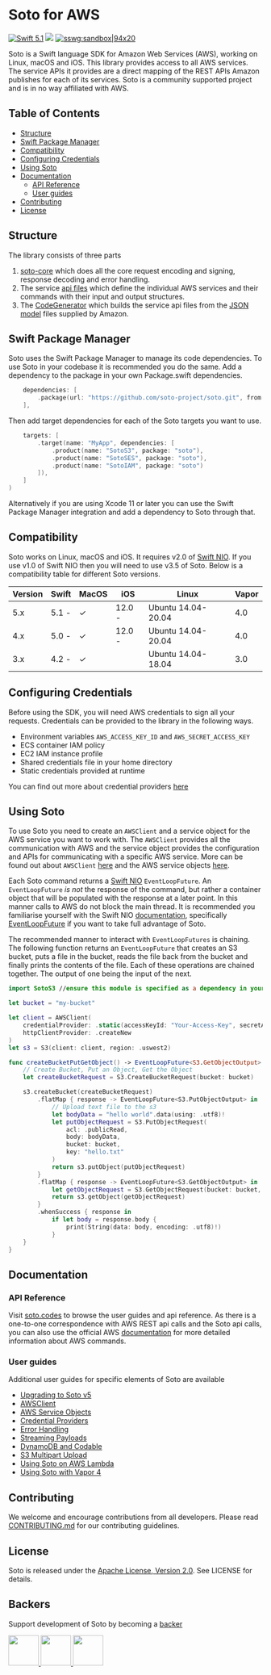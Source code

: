 # Soto for AWS

[<img src="http://img.shields.io/badge/swift-5.1-brightgreen.svg" alt="Swift 5.1" />](https://swift.org)
[<img src="https://github.com/soto-project/soto/workflows/CI/badge.svg" />](https://github.com/soto-project/soto/actions?query=workflow%3ACI)
[![sswg:sandbox|94x20](https://img.shields.io/badge/sswg-sandbox-lightgrey.svg)](https://github.com/swift-server/sswg/blob/master/process/incubation.md#sandbox-level)

Soto is a Swift language SDK for Amazon Web Services (AWS), working on Linux, macOS and iOS. This library provides access to all AWS services. The service APIs it provides are a direct mapping of the REST APIs Amazon publishes for each of its services. Soto is a community supported project and is in no way affiliated with AWS.

Table of Contents
-----------------

- [Structure](#structure)
- [Swift Package Manager](#swift-package-manager)
- [Compatibility](#compatibility)
- [Configuring Credentials](#configuring-credentials)
- [Using Soto](#using-soto)
- [Documentation](#documentation)
    - [API Reference](#api-reference)
    - [User guides](#user-guides)
- [Contributing](#contributing)
- [License](#license)

## Structure

The library consists of three parts
1. [soto-core](https://github.com/soto-project/soto-core) which does all the core request encoding and signing, response decoding and error handling.
2. The service [api files](https://github.com/soto-project/soto/tree/main/Sources/Soto/Services) which define the individual AWS services and their commands with their input and output structures.
3. The [CodeGenerator](https://github.com/soto-project/soto/tree/main/CodeGenerator) which builds the service api files from the [JSON model](https://github.com/soto-project/soto/tree/main/models/apis) files supplied by Amazon.

## Swift Package Manager

Soto uses the Swift Package Manager to manage its code dependencies. To use Soto in your codebase it is recommended you do the same. Add a dependency to the package in your own Package.swift dependencies.
```swift
    dependencies: [
        .package(url: "https://github.com/soto-project/soto.git", from: "5.0.0")
    ],
```
Then add target dependencies for each of the Soto targets you want to use.
```swift
    targets: [
        .target(name: "MyApp", dependencies: [
            .product(name: "SotoS3", package: "soto"),
            .product(name: "SotoSES", package: "soto"),
            .product(name: "SotoIAM", package: "soto")
        ]),
    ]
)
```
Alternatively if you are using Xcode 11 or later you can use the Swift Package Manager integration and add a dependency to Soto through that.

## Compatibility

Soto works on Linux, macOS and iOS. It requires v2.0 of [Swift NIO](https://github.com/apple/swift-nio). If you use v1.0 of Swift NIO then you will need to use v3.5 of Soto. Below is a compatibility table for different Soto versions.

| Version | Swift | MacOS | iOS    | Linux              | Vapor  |
|---------|-------|-------|--------|--------------------|--------|
| 5.x     | 5.1 - | ✓     | 12.0 - | Ubuntu 14.04-20.04 | 4.0    |
| 4.x     | 5.0 - | ✓     | 12.0 - | Ubuntu 14.04-20.04 | 4.0    |
| 3.x     | 4.2 - | ✓     |        | Ubuntu 14.04-18.04 | 3.0    |

## Configuring Credentials

Before using the SDK, you will need AWS credentials to sign all your requests. Credentials can be provided to the library in the following ways.
- Environment variables `AWS_ACCESS_KEY_ID` and `AWS_SECRET_ACCESS_KEY`
- ECS container IAM policy
- EC2 IAM instance profile
- Shared credentials file in your home directory
- Static credentials provided at runtime

You can find out more about credential providers [here](https://soto.codes/user-guides/credential-providers.html)

## Using Soto

To use Soto you need to create an `AWSClient` and a service object for the AWS service you want to work with. The `AWSClient` provides all the communication with AWS and the service object provides the configuration and APIs for communicating with a specific AWS service. More can be found out about `AWSClient` [here](https://soto.codes/user-guides/awsclient.html) and the AWS service objects [here](https://soto.codes/user-guides/service-objects.html).

Each Soto command returns a [Swift NIO](https://github.com/apple/swift-nio) `EventLoopFuture`. An `EventLoopFuture` _is not_ the response of the command, but rather a container object that will be populated with the response at a later point. In this manner calls to AWS do not block the main thread. It is recommended you familiarise yourself with the Swift NIO [documentation](https://apple.github.io/swift-nio/docs/current/NIO/), specifically [EventLoopFuture](https://apple.github.io/swift-nio/docs/current/NIO/Classes/EventLoopFuture.html) if you want to take full advantage of Soto.

The recommended manner to interact with `EventLoopFutures` is chaining. The following function returns an `EventLoopFuture` that creates an S3 bucket, puts a file in the bucket, reads the file back from the bucket and finally prints the contents of the file. Each of these operations are chained together. The output of one being the input of the next.

```swift
import SotoS3 //ensure this module is specified as a dependency in your package.swift

let bucket = "my-bucket"

let client = AWSClient(
    credentialProvider: .static(accessKeyId: "Your-Access-Key", secretAccessKey: "Your-Secret-Key"),
    httpClientProvider: .createNew
)
let s3 = S3(client: client, region: .uswest2)

func createBucketPutGetObject() -> EventLoopFuture<S3.GetObjectOutput> {
    // Create Bucket, Put an Object, Get the Object
    let createBucketRequest = S3.CreateBucketRequest(bucket: bucket)

    s3.createBucket(createBucketRequest)
        .flatMap { response -> EventLoopFuture<S3.PutObjectOutput> in
            // Upload text file to the s3
            let bodyData = "hello world".data(using: .utf8)!
            let putObjectRequest = S3.PutObjectRequest(
                acl: .publicRead,
                body: bodyData,
                bucket: bucket,
                key: "hello.txt"
            )
            return s3.putObject(putObjectRequest)
        }
        .flatMap { response -> EventLoopFuture<S3.GetObjectOutput> in
            let getObjectRequest = S3.GetObjectRequest(bucket: bucket, key: "hello.txt")
            return s3.getObject(getObjectRequest)
        }
        .whenSuccess { response in
            if let body = response.body {
                print(String(data: body, encoding: .utf8)!)
            }
    }
}
```

## Documentation

### API Reference

Visit [soto.codes](https://soto.codes) to browse the user guides and api reference. As there is a one-to-one correspondence with AWS REST api calls and the Soto api calls, you can also use the official AWS [documentation](https://docs.aws.amazon.com/) for more detailed information about AWS commands.

### User guides

Additional user guides for specific elements of Soto are available

- [Upgrading to Soto v5](https://soto.codes/2020/12/upgrading-to-v5.html)
- [AWSClient](https://soto.codes/user-guides/awsclient.html)
- [AWS Service Objects](https://soto.codes/user-guides/service-objects.html)
- [Credential Providers](https://soto.codes/user-guides/credential-providers.html)
- [Error Handling](https://soto.codes/user-guides/error-handling.html)
- [Streaming Payloads](https://soto.codes/user-guides/streaming-payloads.html)
- [DynamoDB and Codable](https://soto.codes/user-guides/dynamodb-and-codable.html)
- [S3 Multipart Upload](https://soto.codes/user-guides/s3-multipart-upload.html)
- [Using Soto on AWS Lambda](https://soto.codes/user-guides/using-soto-on-aws-lambda.html)
- [Using Soto with Vapor 4](https://soto.codes/user-guides/using-soto-with-vapor.html)

## Contributing

We welcome and encourage contributions from all developers. Please read [CONTRIBUTING.md](CONTRIBUTING.md) for our contributing guidelines.

## License
Soto is released under the [Apache License, Version 2.0](http://www.apache.org/licenses/LICENSE-2.0). See LICENSE for details.

## Backers
Support development of Soto by becoming a [backer](https://github.com/sponsors/adam-fowler)

<a href="https://github.com/0xTim">
    <img src="https://avatars1.githubusercontent.com/u/9938337?s=120" width="60px">
</a>
<a href="https://github.com/bitwit">
    <img src="https://avatars1.githubusercontent.com/u/707507?s=120" width="60px">
</a>
<a href="https://github.com/slashmo">
    <img src="https://avatars1.githubusercontent.com/u/16192401?s=120" width="60px">
</a>
